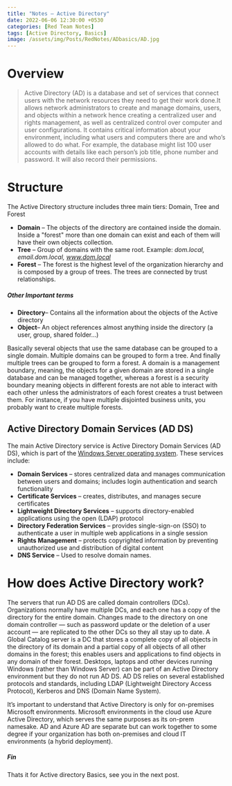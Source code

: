 ```yaml
---
title: "Notes — Active Directory"
date: 2022-06-06 12:30:00 +0530
categories: [Red Team Notes]
tags: [Active Directory, Basics]
image: /assets/img/Posts/RedNotes/ADbasics/AD.jpg 
---
```


# Overview
>Active Directory (AD) is a database and set of services that connect users with the network resources they need to get their work done.It allows network administrators to create and manage domains, users, and objects within a network hence creating a centralized user and rights management, as well as centralized control over computer and user configurations.
>It  contains critical information about your environment, including what users and computers there are and who’s allowed to do what. For example, the database might list 100 user accounts with details like each person’s job title, phone number and password. It will also record their permissions.

# Structure 
The Active Directory structure includes three main tiers:  Domain, Tree and Forest
- **Domain** – The objects of the directory are contained inside the domain. Inside a "forest" more than one domain can exist and each of them will have their own objects collection.
- **Tree** – Group of domains with the same root. Example: _dom.local, email.dom.local, www.dom.local_
- **Forest** – The forest is the highest level of the organization hierarchy and is composed by a group of trees. The trees are connected by trust relationships.

##### Other Important terms
- **Directory**– Contains all the information about the objects of the Active directory
- **Object**– An object references almost anything inside the directory (a user, group, shared folder...)

Basically several objects that use the same database can be grouped to a single domain. Multiple domains can be grouped to form a tree. And finally multiple trees can be grouped to form a forest.
A domain is a management boundary, meaning, the objects for a given domain are stored in a single database and can be managed together, whereas  a forest is a security boundary meaning  objects in different forests are not able to interact with each other unless the administrators of each forest creates a trust between them. For instance, if you have multiple disjointed business units, you probably want to create multiple forests.

## Active Directory Domain Services (AD DS)
The main Active Directory service is Active Directory Domain Services (AD DS), which is part of the [Windows Server operating system](https://www.quest.com/solutions/windows-server/). These services include:
- **Domain Services** – stores centralized data and manages communication between users and domains; includes login authentication and search functionality
- **Certificate Services** – creates, distributes, and manages secure certificates
- **Lightweight Directory Services** – supports directory-enabled applications using the open (LDAP) protocol
- **Directory Federation Services** – provides single-sign-on (SSO) to authenticate a user in multiple web applications in a single session
- **Rights Management** – protects copyrighted information by preventing unauthorized use and distribution of digital content
- **DNS Service** – Used to resolve domain names.

# How does Active Directory work?

The servers that run AD DS are called domain controllers (DCs). Organizations normally have multiple DCs, and each one has a copy of the directory for the entire domain. Changes made to the directory on one domain controller — such as password update or the deletion of a user account — are replicated to the other DCs so they all stay up to date. A Global Catalog server is a DC that stores a complete copy of all objects in the directory of its domain and a partial copy of all objects of all other domains in the forest; this enables users and applications to find objects in any domain of their forest. Desktops, laptops and other devices running Windows (rather than Windows Server) can be part of an Active Directory environment but they do not run AD DS. AD DS relies on several established protocols and standards, including LDAP (Lightweight Directory Access Protocol), Kerberos and DNS (Domain Name System).

It’s important to understand that Active Directory is only for on-premises Microsoft environments. Microsoft environments in the cloud use Azure Active Directory, which serves the same purposes as its on-prem namesake. AD and Azure AD are separate but can work together to some degree if your organization has both on-premises and cloud IT environments (a hybrid deployment).

##### Fin
Thats it for Active directory Basics, see you in the next post.